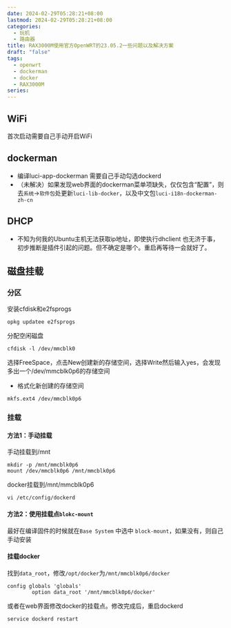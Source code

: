 ```yaml
---
date: 2024-02-29T05:28:21+08:00
lastmod: 2024-02-29T05:28:21+08:00
categories:
  - 玩机
  - 路由器
title: RAX3000M使用官方OpenWRT的23.05.2一些问题以及解决方案
draft: "false"
tags:
  - openwrt
  - dockerman
  - docker
  - RAX3000M
series:
---
```


## WiFi
首次启动需要自己手动开启WiFi

## dockerman
- 编译luci-app-dockerman 需要自己手动勾选dockerd
- （未解决）如果发现web界面的dockerman菜单项缺失，仅仅包含“配置”，则去`系统`->`软件包`处更新`luci-lib-docker`，以及中文包`luci-i18n-dockerman-zh-cn`

## DHCP
- 不知为何我的Ubuntu主机无法获取ip地址，即使执行dhclient 也无济于事，初步推断是插件引起的问题。但不确定是哪个。重启再等待一会就好了。



## 磁盘挂载
### 分区
安装cfdisk和e2fsprogs
```
opkg updatee e2fsprogs
```
分配空闲磁盘
 ```
 cfdisk -l /dev/mmcblk0
```
选择FreeSpace，点击New创建新的存储空间，选择Write然后输入yes，会发现多出一个/dev/mmcblk0p6的存储空间
- 格式化新创建的存储空间
```
mkfs.ext4 /dev/mmcblk0p6
```

### 挂载
#### 方法1：手动挂载
手动挂载到/mnt
```
mkdir -p /mnt/mmcblk0p6
mount /dev/mmcblk0p6 /mnt/mmcblk0p6
```
docker挂载到/mnt/mmcblk0p6
```
vi /etc/config/dockerd
```

#### 方法2：使用挂载点`blokc-mount`
最好在编译固件的时候就在`Base System` 中选中 `block-mount`，如果没有，则自己手动安装


#### 挂载docker

找到`data_root`，修改`/opt/docker`为`/mnt/mmcblk0p6/docker`
```
config globals 'globals'
        option data_root '/mnt/mmcblk0p6/docker'
```
或者在web界面修改docker的挂载点。修改完成后，重启dockerd
```
service dockerd restart
```